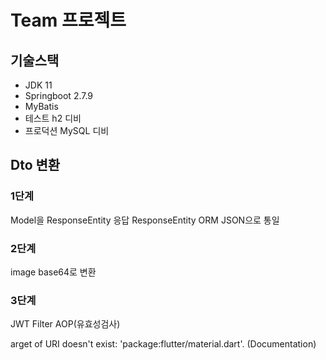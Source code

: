 # Team 프로젝트

## 기술스택
- JDK 11
- Springboot 2.7.9
- MyBatis
- 테스트 h2 디비
- 프로덕션 MySQL 디비

## Dto 변환
### 1단계
Model을 ResponseEntity 응답
ResponseEntity ORM
JSON으로 통일

### 2단계
image base64로 변환

### 3단계
JWT 
Filter
AOP(유효성검사)

arget of URI doesn't exist: 'package:flutter/material.dart'. (Documentation) 

